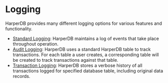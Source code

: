 # Logging

HarperDB provides many different logging options for various features and functionality.&#x20;

* [Standard Logging](logging.md): HarperDB maintains a log of events that take place throughout operation.
* [Audit Logging](audit-logging.md): HarperDB uses a standard HarperDB table to track transactions. For each table a user creates, a corresponding table will be created to track transactions against that table.
* [Transaction Logging](transaction-logging.md): HarperDB stores a verbose history of all transactions logged for specified database table, including original data records.
